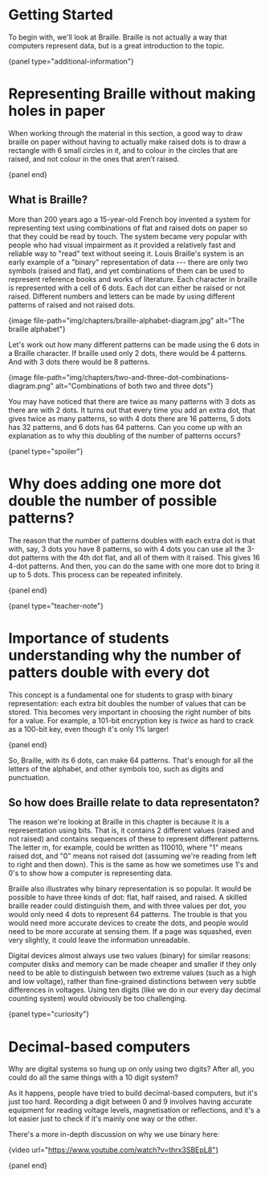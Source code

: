 # Getting Started

To begin with, we'll look at Braille.
Braille is not actually a way that computers represent data, but is a great introduction to the topic.

{panel type="additional-information"}

# Representing Braille without making holes in paper

When working through the material in this section, a good way to draw braille on paper without having to actually make raised dots is to draw a rectangle with 6 small circles in it, and to colour in the circles that are raised, and not colour in the ones that aren’t raised.

{panel end}

## What is Braille?

More than 200 years ago a 15-year-old French boy invented a system for representing text using combinations of flat and raised dots on paper so that they could be read by touch.
The system became very popular with people who had visual impairment as it provided a relatively fast and reliable way to "read" text without seeing it.
Louis Braille's system is an early example of a "binary" representation of data --- there are only two symbols (raised and flat), and yet combinations of them can be used to represent reference books and works of literature.
Each character in braille is represented with a cell of 6 dots.
Each dot can either be raised or not raised.
Different numbers and letters can be made by using different patterns of raised and not raised dots.

{image file-path="img/chapters/braille-alphabet-diagram.jpg" alt="The braille alphabet"}

Let's work out how many different patterns can be made using the 6 dots in a Braille character.
If braille used only 2 dots, there would be 4 patterns.
And with 3 dots there would be 8 patterns.

{image file-path="img/chapters/two-and-three-dot-combinations-diagram.png" alt="Combinations of both two and three dots"}

You may have noticed that there are twice as many patterns with 3 dots as there are with 2 dots.
It turns out that every time you add an extra dot, that gives twice as many patterns, so with 4 dots there are 16 patterns, 5 dots has 32 patterns, and 6 dots has 64 patterns.
Can you come up with an explanation as to why this doubling of the number of patterns occurs?

{panel type="spoiler"}

# Why does adding one more dot double the number of possible patterns?

The reason that the number of patterns doubles with each extra dot is that with, say, 3 dots you have 8 patterns, so with 4 dots you can use all the 3-dot patterns with the 4th dot flat, and all of them with it raised.
This gives 16 4-dot patterns.
And then, you can do the same with one more dot to bring it up to 5 dots.
This process can be repeated infinitely.

{panel end}

{panel type="teacher-note"}

# Importance of students understanding why the number of patters double with every dot

This concept is a fundamental one for students to grasp with binary representation: each extra bit doubles the number of values that can be stored.
This becomes very important in choosing the right number of bits for a value.
For example, a 101-bit encryption key is *twice* as hard to crack as a 100-bit key, even though it's only 1% larger!

{panel end}

So, Braille, with its 6 dots, can make 64 patterns.
That's enough for all the letters of the alphabet, and other symbols too, such as digits and punctuation.

## So how does Braille relate to data representaton?

The reason we're looking at Braille in this chapter is because it is a representation using bits.
That is, it contains 2 different values (raised and not raised) and contains sequences of these to represent different patterns.
The letter m, for example, could be written as 110010, where "1" means raised dot, and "0" means not raised dot (assuming we're reading from left to right and then down).
This is the same as how we sometimes use 1's and 0's to show how a computer is representing data.

Braille also illustrates why binary representation is so popular.
It would be possible to have three kinds of dot: flat, half raised, and raised.
A skilled braille reader could distinguish them, and with three values per dot, you would only need 4 dots to represent 64 patterns.
The trouble is that you would need more accurate devices to create the dots, and people would need to be more accurate at sensing them.
If a page was squashed, even very slightly, it could leave the information unreadable.

Digital devices almost always use two values (binary) for similar reasons: computer disks and memory can be made cheaper and smaller if they only need to be able to distinguish between two extreme values (such as a high and low voltage), rather than fine-grained distinctions between very subtle differences in voltages.
Using ten digits (like we do in our every day decimal counting system) would obviously be too challenging.

{panel type="curiosity"}

# Decimal-based computers

Why are digital systems so hung up on only using two digits? After all, you could do all the same things with a 10 digit system?

As it happens, people have tried to build decimal-based computers, but it's just too hard.
Recording a digit between 0 and 9 involves having accurate equipment for reading voltage levels, magnetisation or reflections, and it's a lot easier just to check if it's mainly one way or the other.

There's a more in-depth discussion on why we use binary here:

{video url="https://www.youtube.com/watch?v=thrx3SBEpL8"}

{panel end}
